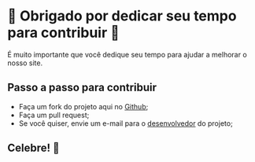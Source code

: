 # 🎉 Obrigado por dedicar seu tempo para contribuir 🎉

É muito importante que você dedique seu tempo para ajudar a melhorar o nosso site.

## Passo a passo para contribuir

- Faça um fork do projeto aqui no [Github](https://github.com/aHub-Tech/hubtech);
- Faça um pull request;
- Se você quiser, envie um e-mail para o [desenvolvedor](mailto:contato@wilsonneto.com.br) do projeto;

## Celebre! 🎉
